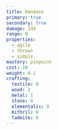 ```yaml
---
title: Handaxe
primary: true
secondary: true
damage: 1d4
range: 0
properties:
  - agile
  - thrown
  - simple
mastery: pinpoint
cost: 20
weight: 0.1
crafting:
  textile: 0
  wood: 2
  metal: 1
  stone: 0
  elementalis: 0
  mithril: 0
  fadeite: 0
---
```


